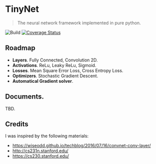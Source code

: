# TinyNet

> The neural network framework implemented in pure python.

![Build](https://github.com/xzyaoi/tinynet/workflows/Test%20Coveralls/badge.svg)
[![Coverage Status](https://coveralls.io/repos/github/xzyaoi/tinynet/badge.svg)](https://coveralls.io/github/xzyaoi/tinynet)


## Roadmap

* **Layers**. Fully Connected, Convolution 2D.
* **Activations**. ReLu, Leaky ReLu, Sigmoid.
* **Losses**. Mean Square Error Loss, Cross Entropy Loss.
* **Optimizers**. Stochastic Gradient Descent.
* **Automatical Gradient solver**.

## Documents.

TBD.

## Credits

I was inspired by the following materials:

* https://wiseodd.github.io/techblog/2016/07/16/convnet-conv-layer/
* http://cs231n.stanford.edu/
* https://cs230.stanford.edu/